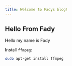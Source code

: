 ```yaml
---
title: Welcome to Fadys blog!
---
```

## Hello From Fady
Hello my name is Fady

Install `ffmpeg`:  
```bash
sudo apt-get install ffmpeg
```
